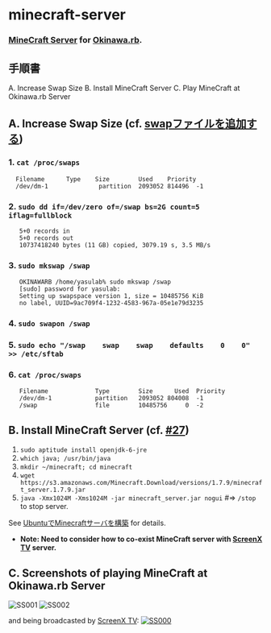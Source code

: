 minecraft-server
================

### [MineCraft Server](https://minecraft.net/download) for [Okinawa.rb](http://qwik.jp/okinawarb/).

## 手順書
A. Increase Swap Size
B. Install MineCraft Server
C. Play MineCraft at Okinawa.rb Server

## A. Increase Swap Size (cf. [swapファイルを追加する](http://linuxsalad.blogspot.jp/2009/05/swap.html))
### 1. `cat /proc/swaps`
```
  Filename		Type	Size		Used	Priority
  /dev/dm-1              partition	2093052	814496	-1
```
### 2. `sudo dd if=/dev/zero of=/swap bs=2G count=5 iflag=fullblock`
```
   5+0 records in
   5+0 records out
   10737418240 bytes (11 GB) copied, 3079.19 s, 3.5 MB/s
```
### 3. `sudo mkswap /swap`
```
   OKINAWARB /home/yasulab% sudo mkswap /swap                                          
   [sudo] password for yasulab: 
   Setting up swapspace version 1, size = 10485756 KiB
   no label, UUID=9ac709f4-1232-4583-967a-05e1e79d3235
```
### 4. `sudo swapon /swap`
### 5. `sudo echo "/swap    swap    swap    defaults    0    0" >> /etc/sftab`
### 6. `cat /proc/swaps`
```
   Filename				Type		Size	  Used	Priority
   /dev/dm-1            partition	2093052	804008	-1
   /swap                file		10485756	 0	-2
```
## B. Install MineCraft Server (cf. [#27](https://github.com/okinawarb/meetups/issues/27))
1. `sudo aptitude install openjdk-6-jre`
2. `which java; /usr/bin/java`
3. `mkdir ~/minecraft; cd minecraft`
4. `wget https://s3.amazonaws.com/Minecraft.Download/versions/1.7.9/minecraft_server.1.7.9.jar`
5. `java -Xmx1024M -Xms1024M -jar minecraft_server.jar nogui` #=> `/stop` to stop server.

See [UbuntuでMinecraftサーバを構築](http://blog.makkysnote.org/archives/117) for details.
   - __Note: Need to consider how to co-exist MineCraft server with [ScreenX TV](http://screenx.tv) server.__

## C. Screenshots of playing MineCraft at Okinawa.rb Server
![SS001](https://dl.dropboxusercontent.com/u/2819285/minecraft-okinawarb_001.png)
![SS002](https://dl.dropboxusercontent.com/u/2819285/minecraft-okinawarb_002.png)

and being broadcasted by [ScreenX TV](http://screenx.tv/minecraft):
[![SS000](https://dl.dropboxusercontent.com/u/2819285/minecraft-okinawarb_000.png)](http://screenx.tv/minecraft)

